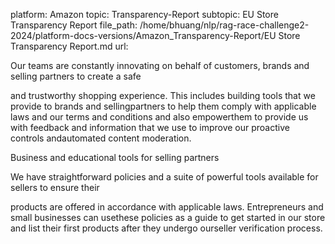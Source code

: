 platform: Amazon
topic: Transparency-Report
subtopic: EU Store Transparency Report
file_path: /home/bhuang/nlp/rag-race-challenge2-2024/platform-docs-versions/Amazon_Transparency-Report/EU Store Transparency Report.md
url: <EMPTY>

Our teams are constantly innovating on behalf of customers, brands and selling partners to create a safe

and trustworthy shopping experience. This includes building tools that we provide to brands and sellingpartners to help them comply with applicable laws and our terms and conditions and also empowerthem to provide us with feedback and information that we use to improve our proactive controls andautomated content moderation.



Business and educational tools for selling partners

We have straightforward policies and a suite of powerful tools available for sellers to ensure their

products are offered in accordance with applicable laws. Entrepreneurs and small businesses can usethese policies as a guide to get started in our store and list their first products after they undergo ourseller verification process.